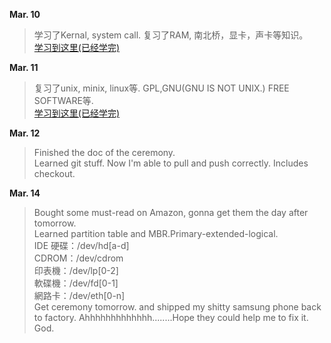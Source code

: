 
**Mar. 10**
>学习了Kernal, system call. 复习了RAM, 南北桥，显卡，声卡等知识。  
[学习到这里(已经学完)](http://linux.vbird.org/linux_basic/0105computers.php)  

**Mar. 11**
>复习了unix, minix, linux等. GPL,GNU(GNU IS NOT UNIX.) FREE SOFTWARE等.  
[学习到这里(已经学完)](http://linux.vbird.org/linux_basic/0110whatislinux.php)  

**Mar. 12**
> Finished the doc of the ceremony.   
Learned git stuff. Now I'm able to pull and push correctly. Includes checkout.   

**Mar. 14**
> Bought some must-read on Amazon, gonna get them the day after tomorrow.  
Learned partition table and MBR.Primary-extended-logical.  
IDE 硬碟：/dev/hd[a-d]  
CDROM：/dev/cdrom  
印表機：/dev/lp[0-2]  
軟碟機：/dev/fd[0-1]  
網路卡：/dev/eth[0-n]  
    Get ceremony tomorrow. and shipped my shitty samsung phone back to factory. Ahhhhhhhhhhhhh........Hope they could help me to fix it. God.  



